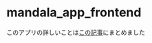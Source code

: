 # mandala_app_frontend
このアプリの詳しいことは[この記事](https://important-shrew-8d8.notion.site/Mandala-3fdeac92fe8c4399afa946d61611ae67)にまとめました
